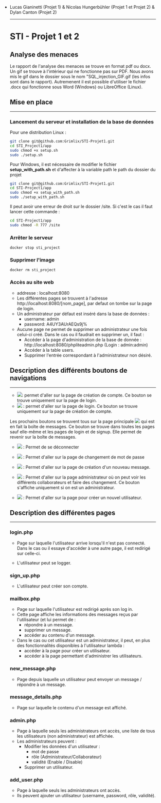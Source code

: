 * Lucas Gianinetti (Projet 1) & Nicolas Hungerbühler (Projet 1 et Projet 2) & Dylan Canton (Projet 2)
  ___
  # STI - Projet 1 et 2
  
  ## Analyse des menaces
  
  Le rapport de l'analyse des menaces se trouve en format pdf ou docx. Un gif se trouve à l'intérieur qui ne fonctionne pas sur PDF.
  Nous avons mis le gif dans le dossier sous le nom "SQL_injection_GIF.gif (les infos sont dans le rapport). Autremenent il est possible
  d'utiliser le fichier .docx qui fonctionne sous Word (Windows) ou LibreOffice (Linux).

  ## Mise en place
  ______

  ### Lancement du serveur et installation de la base de données

  Pour une distribution Linux :
  ```bash
  git clone git@github.com:Grimlix/STI-Projet1.git
  cd STI_Project1/app
  sudo chmod +x setup.sh
  sudo ./setup.sh
  ```

  Pour Windows, il est nécessaire de modifier le fichier **setup_with_path.sh** et d'affecter à la variable path le path du dossier du projet
  ```bash
  git clone git@github.com:Grimlix/STI-Projet1.git
  cd STI-Project1/app
  sudo chmod +x setup_with_path.sh
  sudo ./setup_with_path.sh
  ```
  Il peut avoir une erreur de droit sur le dossier /site. Si c'est le cas il faut lancer cette commande :
    ```bash
  cd STI-Project1/app
  sudo chmod -R 777 /site
  ```
  
  ### Arrêter le serveur 
  ```docker stop sti_project``` 

  ### Supprimer l'image 

  ```docker rm sti_project``` 

  ### Accès au site web

  * addresse : localhost:8080
  * Les différentes pages se trouvent à l'adresse http://localhost:8080/[nom_page], par defaut on tombe sur la page de login.
  * Un administrateur par défaut est inséré dans la base de données :
    * username: admin
    * password: A4UY3AUrAEQs9j%
  * Aucune page ne permet de supprimer un administrateur une fois celui-ci créé. Dans le cas ou il faudrait en supprimer un, il faut :
    * Accéder à la page d'administration de la base de donnée : http://localhost:8080/phpliteadmin.php (Login : admin:admin)
    * Accéder à la table users.
    * Supprimer l'entrée correspondant à l'administrateur non désiré.

  ## Description des différents boutons de navigations
  ___

  * ![](./img/b1.PNG): permet d'aller sur la page de création de compte. Ce bouton se trouve uniquement sur la page de login.
  * ![](./img/b2.PNG) : permet d'aller sur la page de login. Ce bouton se trouve uniquement sur la page de création de compte.

  Les prochains boutons se trouvent tous sur la page principale ![](./img/b5.PNG) qui est en fait la boîte de messages. Ce bouton se trouve dans toutes les pages sauf elle-même et les pages de login et de signup. Elle permet de revenir sur la boîte de messages.

  * ![](./img/b6.PNG) : Permet de se déconnecter

  * ![](./img/b3.PNG) : Permet d'aller sur la page de changement de mot de passe
  * ![](./img/b4.PNG) : Permet d'aller sur la page de création d'un nouveau message.
  * ![](./img/b7.PNG) : Permet d'aller sur la page administrateur où on peut voir les différents collaborateurs et faire des changement. Ce bouton s'affiche uniquement si on est un administrateur. 
  * ![](./img/b8.PNG) : Permet d'aller sur la page pour créer un nouvel utilisateur.


  ## Description des différentes pages
  ___

  ### login.php

  * Page sur laquelle l'utilisateur arrive lorsqu'il n'est pas connecté. Dans le cas ou il essaye d'accéder à une autre page, il est redirigé sur celle-ci.

  * L'utilisateur peut se logger.

  ### sign_up.php

  * L'utilisateur peut créer son compte.

  ### mailbox.php

  * Page sur laquelle l'utilisateur est redirigé après son log in.
  * Cette page affiche les informations des messages reçus par l'utilisateur (et lui permet de :
      * répondre à un message.
      * supprimer un message.
      * accéder au contenu d'un message. 
  * Dans le cas ou cet utilisateur est un administrateur, il peut, en plus des fonctionnalités disponibles à l'utilisateur lambda :
    * accéder à la page pour créer un utilisateur.
    * accéder à la page permettant d'administrer les utilisateurs.

  ### new_message.php

  * Page depuis laquelle un utilisateur peut envoyer un message / répondre à un message.

  ### message_details.php

  * Page sur laquelle le contenu d'un message est affiché.

  ### admin.php

  * Page à laquelle seuls les administrateurs ont accès, une liste de tous les utilisateurs (non administrateur) est affichée.
  * Les administrateurs peuvent :
    * Modifier les données d'un utilisateur :
      * mot de passe
      * rôle (Administrateur/Collaborateur)
      * validité (Enable / Disable)
    * Supprimer un utilisateur.

  ### add_user.php

  * Page à laquelle seuls les administrateurs ont accès.
  * Ils peuvent ajouter un utilisateur (username, password, rôle, validité).
